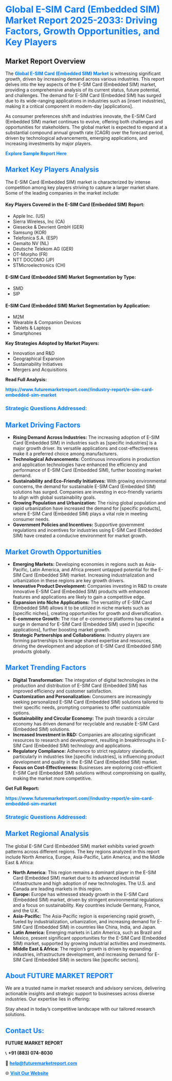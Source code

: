 <h1 style="color: #007BFF;">Global E-SIM Card (Embedded SIM) Market Report 2025-2033: Driving Factors, Growth Opportunities, and Key Players</h1>

<section id="overview">
<h2>Market Report Overview</h2>
<p>The <a href="https://www.futuremarketreport.com//industry-report/e-sim-card-embedded-sim-market" style="color: #007BFF; text-decoration: none;"><strong>Global E-SIM Card (Embedded SIM) Market</strong></a> is witnessing significant growth, driven by increasing demand across various industries. This report delves into the key aspects of the E-SIM Card (Embedded SIM) market, providing a comprehensive analysis of its current status, future potential, and challenges. The demand for E-SIM Card (Embedded SIM) has surged due to its wide-ranging applications in industries such as [insert industries], making it a critical component in modern-day [applications].</p>
<p>As consumer preferences shift and industries innovate, the E-SIM Card (Embedded SIM) market continues to evolve, offering both challenges and opportunities for stakeholders. The global market is expected to expand at a substantial compound annual growth rate (CAGR) over the forecast period, driven by technological advancements, emerging applications, and increasing investments by major players.</p>
</section>

<section id="overview">
<p><a href="https://www.futuremarketreport.com//request-sample/reportId=81364" style="color: #007BFF; text-decoration: none;"><strong>Explore Sample Report Here</strong></a></p>
</section>

<section id="key-players">
<h2 style="color: #007BFF;">Market Key Players Analysis</h2>
<p>The E-SIM Card (Embedded SIM) market is characterized by intense competition among key players striving to capture a larger market share. Some of the leading companies in the market include:</p>
<h4>Key Players Covered in the E-SIM Card (Embedded SIM) Report:</h4>
<ul><li>Apple Inc. (US)</li><li>Sierra Wireless, Inc (CA)</li><li>Giesecke &amp; Devrient GmbH (GER)</li><li>Samsung (KOR)</li><li>Telefonica S.A. (ESP)</li><li>Gemalto NV (NL)</li><li>Deutsche Telekom AG (GER)</li><li>OT-Morpho (FR)</li><li>NTT DOCOMO (JP)</li><li>STMicroelectronics (CH)</li></ul>
<h4>E-SIM Card (Embedded SIM) Market Segmentation by Type:</h4>
<ul><li>SMD</li><li>SIP</li></ul>

<h4>E-SIM Card (Embedded SIM) Market Segmentation by Application:</h4>
<ul><li>M2M</li><li>Wearable &amp; Companion Devices</li><li>Tablets &amp; Laptops</li><li>Smartphones</li></ul>
<p><strong>Key Strategies Adopted by Market Players:</strong></p>
<ul>
<li>Innovation and R&D</li>
<li>Geographical Expansion</li>
<li>Sustainability Initiatives</li>
<li>Mergers and Acquisitions</li>
</ul>
</section>

<section>
<p><strong>Read Full Analysis: </strong></p><a href="https://www.futuremarketreport.com//industry-report/e-sim-card-embedded-sim-market" style="color: #007BFF; text-decoration: none;"><strong>https://www.futuremarketreport.com//industry-report/e-sim-card-embedded-sim-market</strong></a>
<h3 style="color: #007BFF;">Strategic Questions Addressed:</h3>
</section>

<section id="driving-factors">
<h2 style="color: #007BFF;">Market Driving Factors</h2>
<ul>
<li><strong>Rising Demand Across Industries:</strong> The increasing adoption of E-SIM Card (Embedded SIM) in industries such as [specific industries] is a major growth driver. Its versatile applications and cost-effectiveness make it a preferred choice among manufacturers.</li>
<li><strong>Technological Advancements:</strong> Continuous innovations in production and application technologies have enhanced the efficiency and performance of E-SIM Card (Embedded SIM), further boosting market demand.</li>
<li><strong>Sustainability and Eco-Friendly Initiatives:</strong> With growing environmental concerns, the demand for sustainable E-SIM Card (Embedded SIM) solutions has surged. Companies are investing in eco-friendly variants to align with global sustainability goals.</li>
<li><strong>Growing Population and Urbanization:</strong> The rising global population and rapid urbanization have increased the demand for [specific products], where E-SIM Card (Embedded SIM) plays a vital role in meeting consumer needs.</li>
<li><strong>Government Policies and Incentives:</strong> Supportive government regulations and incentives for industries using E-SIM Card (Embedded SIM) have created a conducive environment for market growth.</li>
</ul>
</section>

<section id="growth-opportunities">
<h2 style="color: #007BFF;">Market Growth Opportunities</h2>
<ul>
<li><strong>Emerging Markets:</strong> Developing economies in regions such as Asia-Pacific, Latin America, and Africa present untapped potential for the E-SIM Card (Embedded SIM) market. Increasing industrialization and urbanization in these regions are key growth drivers.</li>
<li><strong>Innovative Product Development:</strong> Companies investing in R&D to create innovative E-SIM Card (Embedded SIM) products with enhanced features and applications are likely to gain a competitive edge.</li>
<li><strong>Expansion into Niche Applications:</strong> The versatility of E-SIM Card (Embedded SIM) allows it to be utilized in niche markets such as [specific niches], creating opportunities for growth and diversification.</li>
<li><strong>E-commerce Growth:</strong> The rise of e-commerce platforms has created a surge in demand for E-SIM Card (Embedded SIM) used in [specific applications], further boosting market growth.</li>
<li><strong>Strategic Partnerships and Collaborations:</strong> Industry players are forming partnerships to leverage shared expertise and resources, driving the development and adoption of E-SIM Card (Embedded SIM) products globally.</li>
</ul>
</section>

<section id="trending-factors">
<h2 style="color: #007BFF;">Market Trending Factors</h2>
<ul>
<li><strong>Digital Transformation:</strong> The integration of digital technologies in the production and distribution of E-SIM Card (Embedded SIM) has improved efficiency and customer satisfaction.</li>
<li><strong>Customization and Personalization:</strong> Consumers are increasingly seeking personalized E-SIM Card (Embedded SIM) solutions tailored to their specific needs, prompting companies to offer customizable options.</li>
<li><strong>Sustainability and Circular Economy:</strong> The push towards a circular economy has driven demand for recyclable and reusable E-SIM Card (Embedded SIM) solutions.</li>
<li><strong>Increased Investment in R&D:</strong> Companies are allocating significant resources to research and development, resulting in breakthroughs in E-SIM Card (Embedded SIM) technology and applications.</li>
<li><strong>Regulatory Compliance:</strong> Adherence to strict regulatory standards, particularly in industries like [specific industries], is influencing product development and quality in the E-SIM Card (Embedded SIM) market.</li>
<li><strong>Focus on Cost-Effectiveness:</strong> Businesses are exploring cost-efficient E-SIM Card (Embedded SIM) solutions without compromising on quality, making the market more competitive.</li>
</ul>
</section>

<section>
<p><strong>Get Full Report: </strong></p><a href="https://www.futuremarketreport.com//industry-report/e-sim-card-embedded-sim-market" style="color: #007BFF; text-decoration: none;"><strong>https://www.futuremarketreport.com//industry-report/e-sim-card-embedded-sim-market</strong></a>
<h3 style="color: #007BFF;">Strategic Questions Addressed:</h3>
</section>


<section id="regional-analysis">
<h2 style="color: #007BFF;">Market Regional Analysis</h2>
<p>The global E-SIM Card (Embedded SIM) market exhibits varied growth patterns across different regions. The key regions analyzed in this report include North America, Europe, Asia-Pacific, Latin America, and the Middle East & Africa:</p>
<ul>
<li><strong>North America:</strong> This region remains a dominant player in the E-SIM Card (Embedded SIM) market due to its advanced industrial infrastructure and high adoption of new technologies. The U.S. and Canada are leading markets in this region.</li>
<li><strong>Europe:</strong> Europe has witnessed steady growth in the E-SIM Card (Embedded SIM) market, driven by stringent environmental regulations and a focus on sustainability. Key countries include Germany, France, and the U.K.</li>
<li><strong>Asia-Pacific:</strong> The Asia-Pacific region is experiencing rapid growth, fueled by industrialization, urbanization, and increasing demand for E-SIM Card (Embedded SIM) in countries like China, India, and Japan.</li>
<li><strong>Latin America:</strong> Emerging markets in Latin America, such as Brazil and Mexico, present significant opportunities for the E-SIM Card (Embedded SIM) market, supported by growing industrial activities and investments.</li>
<li><strong>Middle East & Africa:</strong> The region’s growth is driven by expanding industries, infrastructure development, and increasing demand for E-SIM Card (Embedded SIM) in sectors like [specific sectors].</li>
</ul>
</section>

<footer>
<h2 style="color: #007BFF;">About FUTURE MARKET REPORT</h2>
<p>We are a trusted name in market research and advisory services, delivering actionable insights and strategic support to businesses across diverse industries. Our expertise lies in offering:</p>

<p>Stay ahead in today’s competitive landscape with our tailored research solutions.</p>

<h2 style="color: #007BFF;">Contact Us:</h2>
<p><strong>FUTURE MARKET REPORT</strong></p>
<p>📞 <strong>+91 (883) 074-8030</strong></p>
<p>📧 <strong><a href="mailto:help@futuremarketreport.com" style="color: #007BFF;">help@futuremarketreport.com</a></strong></p>
<p>🌐 <strong><a href="https://www.futuremarketreport.com/" style="color: #007BFF;">Visit Our Website</a></strong></p>
</footer>